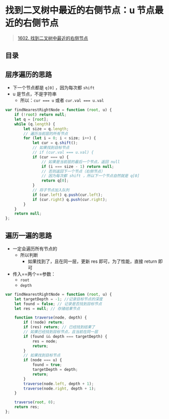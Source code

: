 
# 找到二叉树中最近的右侧节点：u 节点最近的右侧节点


>  [1602. 找到二叉树中最近的右侧节点](https://leetcode.cn/problems/find-nearest-right-node-in-binary-tree/)


## 目录
<!-- toc -->
 ## 层序遍历的思路 

- 下一个节点都是 `q[0]` ，因为每次都 `shift`
- u 是节点，不是字符串
	- 所以：`cur === u` 或者 `cur.val === u.val`

```javascript hl:15
var findNearestRightNode = function (root, u) {
    if (!root) return null;
    let q = [root];
    while (q.length) {
        let size = q.length;
        // 遍历当前层的所有节点
        for (let i = 0; i < size; i++) {
            let cur = q.shift();
            // 如果找到目标节点
            // if (cur.val === u.val) {
            if (cur === u) {
                // 如果是当前层的最后一个节点，返回 null
                if (i === size - 1) return null;
                // 否则返回下一个节点（右侧节点）
                // 因为每次都 shift ，所以下一个节点自然就是 q[0]
                return q[0];
            }
            // 将子节点加入队列
            if (cur.left) q.push(cur.left);
            if (cur.right) q.push(cur.right);
        }
    }
    return null;
};

```

## 遍历一遍的思路

- 一定会遍历所有节点的
	- 所以判断
		- 如果找到了，且在同一层，更新 res 即可，为了性能，直接 return 即可
- 传入==两个==参数：
	- `root`
	- `depth`

```javascript hl:10,14
var findNearestRightNode = function (root, u) {
    let targetDepth = -1; //记录目标节点的深度
    let found = false; // 记录是否找到目标节点
    let res = null; // 存储结果节点

    function traverse(node, depth) {
        if (!node) return;
        if (res) return; // 已经找到结果了
        // 如果已经找到目标节点，且当前在同一层
        if (found && depth === targetDepth) {
            res = node;
            return;
        }
        // 如果找到目标节点
        if (node === u) {
            found = true;
            targetDepth = depth;
            return;
        }
        traverse(node.left, depth + 1);
        traverse(node.right, depth + 1);
    }

    traverse(root, 0);
    return res;
};
```


